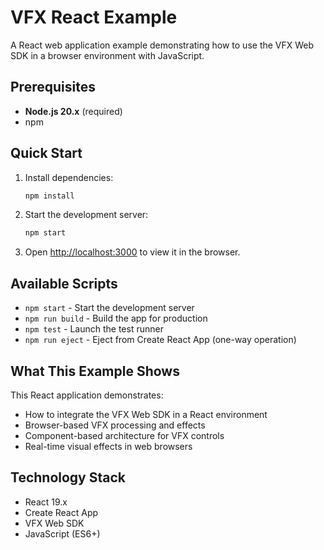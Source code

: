 # VFX React Example

A React web application example demonstrating how to use the VFX Web SDK in a browser environment with JavaScript.

## Prerequisites

- **Node.js 20.x** (required)
- npm

## Quick Start

1. Install dependencies:
   ```bash
   npm install
   ```

2. Start the development server:
   ```bash
   npm start
   ```

3. Open [http://localhost:3000](http://localhost:3000) to view it in the browser.

## Available Scripts

- `npm start` - Start the development server
- `npm run build` - Build the app for production
- `npm test` - Launch the test runner
- `npm run eject` - Eject from Create React App (one-way operation)

## What This Example Shows

This React application demonstrates:
- How to integrate the VFX Web SDK in a React environment
- Browser-based VFX processing and effects
- Component-based architecture for VFX controls
- Real-time visual effects in web browsers

## Technology Stack

- React 19.x
- Create React App
- VFX Web SDK
- JavaScript (ES6+)